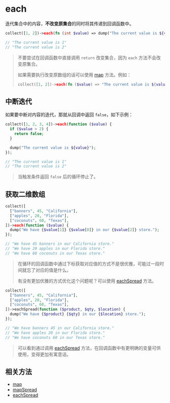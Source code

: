# each

迭代集合中的内容，**不改变原集合**的同时将其传递到回调函数中。

```php
collect([1, 2])->each(fn (int $value) => dump("The current value is ${value}"));

// "The current value is 1"
// "The current value is 2"
```

> 不要尝试在回调函数中直接调用 `return` 改变集合，因为 `each` 方法不会改变原集合。
> 
> 如果需要执行改变原数组的话可以使用 [map](map.md) 方法。例如：
> 
> ```php
> collect([1, 2])->each(fn ($value) => "The current value is ${value}");
> ```

## 中断迭代

如果要中断对内容的迭代，那就从回调中返回 `false`，如下示例：

```php
collect([1, 2, 3, 4])->each(function ($value) {
  if ($value > 2) {
    return false;
  }

  dump("The current value is ${value}");
});

// "The current value is 1"
// "The current value is 2"
```

> 当触发条件返回 `false` 后的循环停止了。

## 获取二维数组

```php
collect([
  ["banners", 45, "California"],
  ["apples", 20, "Florida"],
  ["coconuts", 60, "Texas"],
])->each(function ($value) {
  dump("We have {$value[1]} {$value[0]} in our {$value[2]} store.");
});

// "We have 45 banners in our California store."
// "We have 20 apples in our Florida store."
// "We have 60 coconuts in our Texas store."
```

> 在循环的回调函数中通过下标获取对应值的方式不是很优雅，可能过一段时间就忘了对应的值是什么。
>
> 有没有更加优雅的方式优化这个问题呢？可以使用 [eachSpread](eachSpread.md) 方法。

```php
collect([
  ["banners", 45, "California"],
  ["apples", 20, "Florida"],
  ["coconuts", 60, "Texas"],
])->eachSpread(function ($product, $qty, $location) {
  dump("We have {$product} {$qty} in our {$location} store.");
});

// "We have banners 45 in our California store."
// "We have apples 20 in our Florida store."
// "We have coconuts 60 in our Texas store."
```

> 可以看到通过调用 [eachSpread](eachSpread.md) 方法，在回调函数中有更明确的变量可供使用，变得更加有寓意话。

## 相关方法

- [map](map.md)
- [mapSpread](mapSpread.md)
- [eachSpread](eachSpread.md)